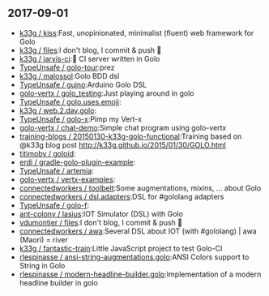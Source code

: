 ## 2017-09-01

* [k33g / kiss](https://github.com/k33g/kiss):Fast, unopinionated, minimalist (fluent) web framework for Golo
* [k33g / files](https://github.com/k33g/files):I don't blog, I commit & push 🐼
* [k33g / jarvis-ci](https://github.com/k33g/jarvis-ci):🤖 CI server written in Golo
* [TypeUnsafe / golo-tour](https://github.com/TypeUnsafe/golo-tour):prez
* [k33g / malossol](https://github.com/k33g/malossol):Golo BDD dsl
* [TypeUnsafe / guino](https://github.com/TypeUnsafe/guino):Arduino Golo DSL
* [golo-vertx / golo_testing](https://github.com/golo-vertx/golo_testing):Just playing around in golo
* [TypeUnsafe / golo.uses.emoji](https://github.com/TypeUnsafe/golo.uses.emoji):
* [k33g / web.2.day.golo](https://github.com/k33g/web.2.day.golo):
* [TypeUnsafe / golo-x](https://github.com/TypeUnsafe/golo-x):Pimp my Vert-x
* [golo-vertx / chat-demo](https://github.com/golo-vertx/chat-demo):Simple chat program using golo-vertx
* [training-blogs / 20150130-k33g-golo-functional](https://github.com/training-blogs/20150130-k33g-golo-functional):Training based on @k33g blog post http://k33g.github.io/2015/01/30/GOLO.html
* [titimoby / goloid](https://github.com/titimoby/goloid):
* [erdi / gradle-golo-plugin-example](https://github.com/erdi/gradle-golo-plugin-example):
* [TypeUnsafe / artemia](https://github.com/TypeUnsafe/artemia):
* [golo-vertx / vertx-examples](https://github.com/golo-vertx/vertx-examples):
* [connectedworkers / toolbelt](https://github.com/connectedworkers/toolbelt):Some augmentations, mixins, ... about Golo
* [connectedworkers / dsl.adapters](https://github.com/connectedworkers/dsl.adapters):DSL for #gololang adapters
* [TypeUnsafe / golo-f](https://github.com/TypeUnsafe/golo-f):
* [ant-colony / lasius](https://github.com/ant-colony/lasius):IOT Simulator (DSL) with Golo
* [vdumontier / files](https://github.com/vdumontier/files):I don't blog, I commit & push 🐼
* [connectedworkers / awa](https://github.com/connectedworkers/awa):Several DSL about IOT (with #gololang) | awa (Maori) = river
* [k33g / fantastic-train](https://github.com/k33g/fantastic-train):Little JavaScript project to test Golo-CI
* [rlespinasse / ansi-string-augmentations.golo](https://github.com/rlespinasse/ansi-string-augmentations.golo):ANSI Colors support to String in Golo
* [rlespinasse / modern-headline-builder.golo](https://github.com/rlespinasse/modern-headline-builder.golo):Implementation of a modern headline builder in golo
